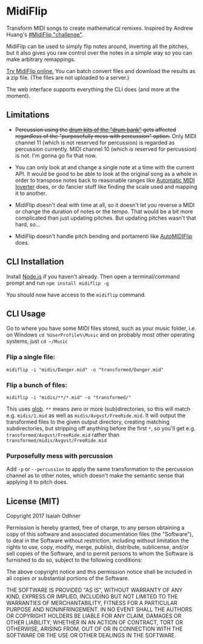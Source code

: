 # MidiFlip

Transform MIDI songs to create mathematical remixes.
Inspired by Andrew Huang's [#MidiFlip "challenge"](https://youtu.be/4IAZY7JdSHU).

MidiFlip can be used to simply flip notes around,
inverting all the pitches,
but it also gives you raw control over the notes in a simple way so you can make arbitrary remappings.

[Try MidiFlip online.](http://1j01.github.io/midiflip/)
You can batch convert files and download the results as a zip file.
(The files are not uploaded to a server.)

The web interface supports everything the CLI does (and more at the moment).


## Limitations

* ~~Percussion using the [drum kits of the "drum bank"](https://en.wikipedia.org/wiki/General_MIDI_Level_2#Drum_sounds)
gets affected regardless of the "purposefully mess with percussion" option.~~
Only MIDI channel 11 (which is not reserved for percussion) is regarded as percussion currently.
MIDI channel 10 (which *is* reserved for percussion) is not.
I'm gonna go fix that now.

* You can only look at and change a single note at a time with the current API.
It would be good to be able to look at the original song as a whole in order to
transpose notes back to reasonable ranges like [Automatic MIDI Inverter](https://midi-inverter.herokuapp.com/) does,
or do fancier stuff like finding the scale used and mapping it to another.

* MidiFlip doesn't deal with time at all,
so it doesn't let you reverse a MIDI or change the duration of notes or the tempo.
That would be a bit more complicated than just updating pitches.
But updating pitches wasn't that hard, so...

* MidiFlip doesn't handle pitch bending and portamenti like [AutoMIDIFlip](http://automidiflip.com/) does.


## CLI Installation

Install [Node.js](https://nodejs.org/) if you haven't already.
Then open a terminal/command prompt and run `npm install midiflip -g`

You should now have access to the `midiflip` command.


## CLI Usage

Go to where you have some MIDI files stored,
such as your music folder,
i.e. on Windows
`cd %UserProfile%\Music`
and on probably most other operating systems, just
`cd ~/Music`

### Flip a single file:
`midiflip -i "midis/Danger.mid" -o "transformed/Danger.mid"`

### Flip a bunch of files:
`midiflip -i "midis/**/*.mid" -o "transformed/"`

This uses [glob](https://www.npmjs.com/package/glob).
`**` means zero or more (sub)directories,
so this will match e.g. `midis/1.mid` as well as `midis/Avgvst/FreeRide.mid`.
It will output the transformed files to the given output directory,
creating matching subdirectories,
but stripping off anything before the first `*`,
so you'll get e.g. `transformed/Avgvst/FreeRide.mid`
rather than `transformed/midis/Avgvst/FreeRide.mid`


### Purposefully mess with percussion

Add `-p` or `--percussion` to apply the same transformation to the percussion channel as to other notes,
which doesn't make the semantic sense that applying it to pitch does.


## License (MIT)

Copyright 2017 Isaiah Odhner

Permission is hereby granted, free of charge, to any person obtaining a copy of this software and associated documentation files (the "Software"), to deal in the Software without restriction, including without limitation the rights to use, copy, modify, merge, publish, distribute, sublicense, and/or sell copies of the Software, and to permit persons to whom the Software is furnished to do so, subject to the following conditions:

The above copyright notice and this permission notice shall be included in all copies or substantial portions of the Software.

THE SOFTWARE IS PROVIDED "AS IS", WITHOUT WARRANTY OF ANY KIND, EXPRESS OR IMPLIED, INCLUDING BUT NOT LIMITED TO THE WARRANTIES OF MERCHANTABILITY, FITNESS FOR A PARTICULAR PURPOSE AND NONINFRINGEMENT. IN NO EVENT SHALL THE AUTHORS OR COPYRIGHT HOLDERS BE LIABLE FOR ANY CLAIM, DAMAGES OR OTHER LIABILITY, WHETHER IN AN ACTION OF CONTRACT, TORT OR OTHERWISE, ARISING FROM, OUT OF OR IN CONNECTION WITH THE SOFTWARE OR THE USE OR OTHER DEALINGS IN THE SOFTWARE.

